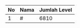 | No | Nama            | Jumlah Level |
|----|-----------------|--------------|
| 1  | #    |    6810        |
